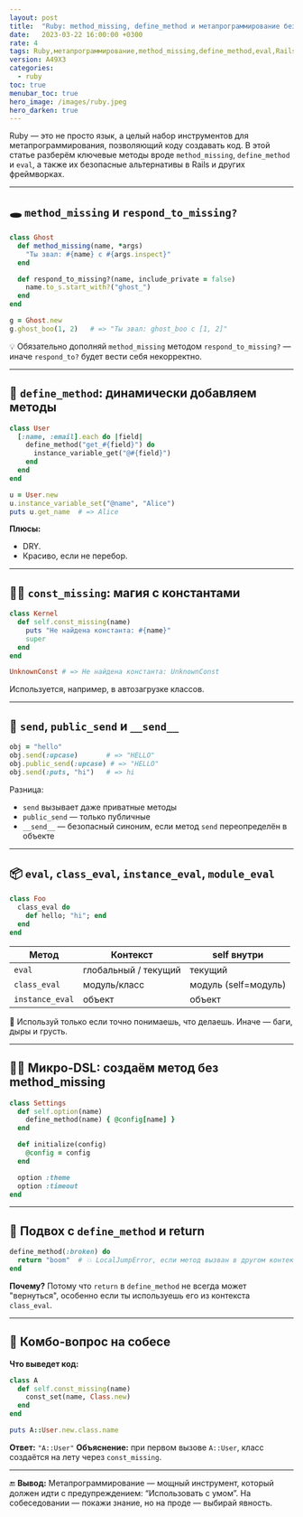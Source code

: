 ```yaml
---
layout: post
title:  "Ruby: method_missing, define_method и метапрограммирование без нервов"
date:   2023-03-22 16:00:00 +0300
rate: 4
tags: Ruby,метапрограммирование,method_missing,define_method,eval,Rails
version: A49X3
categories:
  - ruby
toc: true
menubar_toc: true
hero_image: /images/ruby.jpeg
hero_darken: true
---
```

Ruby — это не просто язык, а целый набор инструментов для метапрограммирования, позволяющий коду создавать код. В этой статье разберём ключевые методы вроде `method_missing`, `define_method` и `eval`, а также их безопасные альтернативы в Rails и других фреймворках.

---

## 🕳 `method_missing` и `respond_to_missing?`

```ruby
class Ghost
  def method_missing(name, *args)
    "Ты звал: #{name} с #{args.inspect}"
  end

  def respond_to_missing?(name, include_private = false)
    name.to_s.start_with?("ghost_")
  end
end

g = Ghost.new
g.ghost_boo(1, 2)   # => "Ты звал: ghost_boo с [1, 2]"
````

💡 Обязательно дополняй `method_missing` методом `respond_to_missing?` — иначе `respond_to?` будет вести себя некорректно.

---

## 🧬 `define_method`: динамически добавляем методы

```ruby
class User
  [:name, :email].each do |field|
    define_method("get_#{field}") do
      instance_variable_get("@#{field}")
    end
  end
end

u = User.new
u.instance_variable_set("@name", "Alice")
puts u.get_name  # => Alice
```

**Плюсы:**

* DRY.
* Красиво, если не перебор.

---

## 🧙‍♂️ `const_missing`: магия с константами

```ruby
class Kernel
  def self.const_missing(name)
    puts "Не найдена константа: #{name}"
    super
  end
end

UnknownConst # => Не найдена константа: UnknownConst
```

Используется, например, в автозагрузке классов.

---

## 🧼 `send`, `public_send` и `__send__`

```ruby
obj = "hello"
obj.send(:upcase)       # => "HELLO"
obj.public_send(:upcase) # => "HELLO"
obj.send(:puts, "hi")   # => hi
```

Разница:

* `send` вызывает даже приватные методы
* `public_send` — только публичные
* `__send__` — безопасный синоним, если метод `send` переопределён в объекте

---

## 📦 `eval`, `class_eval`, `instance_eval`, `module_eval`

```ruby
class Foo
  class_eval do
    def hello; "hi"; end
  end
end
```

| Метод           | Контекст             | self внутри          |
| --------------- | -------------------- | -------------------- |
| `eval`          | глобальный / текущий | текущий              |
| `class_eval`    | модуль/класс         | модуль (self=модуль) |
| `instance_eval` | объект               | объект               |

🧨 Используй только если точно понимаешь, что делаешь. Иначе — баги, дыры и грусть.

---

## 🧙‍♀️ Микро-DSL: создаём метод без method\_missing

```ruby
class Settings
  def self.option(name)
    define_method(name) { @config[name] }
  end

  def initialize(config)
    @config = config
  end

  option :theme
  option :timeout
end
```

---

## 🤡 Подвох с `define_method` и return

```ruby
define_method(:broken) do
  return "boom"  # 💥 LocalJumpError, если метод вызван в другом контексте
end
```

**Почему?**
Потому что `return` в `define_method` не всегда может "вернуться", особенно если ты используешь его из контекста `class_eval`.

---

## 🤯 Комбо-вопрос на собесе

**Что выведет код:**

```ruby
class A
  def self.const_missing(name)
    const_set(name, Class.new)
  end
end

puts A::User.new.class.name
```

**Ответ:** `"A::User"`
**Объяснение:** при первом вызове `A::User`, класс создаётся на лету через `const_missing`.

---

🔚 **Вывод:**
Метапрограммирование — мощный инструмент, который должен идти с предупреждением: “Использовать с умом”. На собеседовании — покажи знание, но на проде — выбирай явность.
